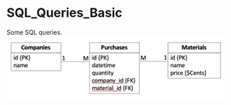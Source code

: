 # SQL_Queries_Basic
Some SQL queries.
<img src="image/Screen%20Shot%202020-05-14%20at%2010.28.22.png" width="500" height="145" />
